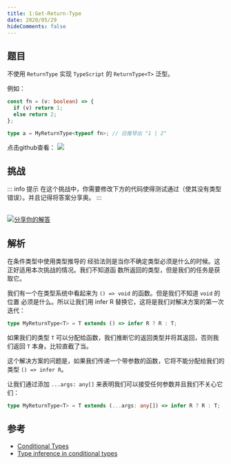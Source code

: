 ```yaml
---
title: 1:Get-Return-Type
date: 2020/05/29
hideComments: false
---
```


## 题目

不使用 `ReturnType` 实现 `TypeScript` 的 `ReturnType<T>` 泛型。

例如：

```typescript
const fn = (v: boolean) => {
  if (v) return 1;
  else return 2;
};

type a = MyReturnType<typeof fn>; // 应推导出 "1 | 2"
```

<p align='left'>
  点击github查看：

  <a href='https://github.com/paiDaXing-web/You-Don-t-Know-TS/blob/main/vuepress/docs/challenge/2.1.Get-Return-Type.md'>
    <img src='https://img.shields.io/badge/Github-1.8k+-143?logo=typescript&color=3178C6&logoColor=fff' />
  </a>
</p>

## 挑战

::: info 提示
在这个挑战中，你需要修改下方的代码使得测试通过（使其没有类型错误）。并且记得将答案分享奥。
:::

<CodeBox surl="https://stackblitz.com/edit/typescript-wgcecz?embed=1&file=2.1.Get-Return-Type.ts&hideExplorer=1&hideNavigation=1&theme=dark&view=editor" />

<!--info-footer-start--><br> <a href="https://github.com/paiDaXing-web/You-Don-t-Know-TS/issues/new?assignees=paiDaXing-web&labels=answer&template=1-14%E5%AE%9E%E7%8E%B0-unshift.md&title=1-14%E5%AE%9E%E7%8E%B0-unshift.md" target="_blank"><img src="https://6d78-mxm1923893223-ulteh-1302287111.tcb.qcloud.la/-%E5%88%86%E4%BA%AB%E4%BD%A0%E7%9A%84%E8%A7%A3%E7%AD%94-teal.svg?sign=8bb2a2a3bd2b1cc8f86bfd919d53197e&t=1668143704" alt="分享你的解答"/></a>  <!--info-footer-end-->

## 解析

在条件类型中使用类型推导的 经验法则是当你不确定类型必须是什么的时候。这正好适用本次挑战的情况。我们不知道函 数所返回的类型，但是我们的任务是获取它。

我们有一个在类型系统中看起来为 `() => void` 的函数。但是我们不知道 `void` 的位置 必须是什么。所以让我们用 infer R 替换它，这将是我们对解决方案的第一次迭代：

```typescript
type MyReturnType<T> = T extends () => infer R ? R : T;
```

如果我们的类型 `T` 可以分配给函数，我们推断它的返回类型并将其返回，否则我们返回 `T` 本身。比较直截了当。

这个解决方案的问题是，如果我们传递一个带参数的函数，它将不能分配给我们的类型 `() => infer R`。

让我们通过添加 `...args: any[]` 来表明我们可以接受任何参数并且我们不关心它们：

```typescript
type MyReturnType<T> = T extends (...args: any[]) => infer R ? R : T;
```

## 参考

- [Conditional Types](https://www.typescriptlang.org/docs/handbook/2/conditional-types.html)
- [Type inference in conditional types](https://www.typescriptlang.org/docs/handbook/2/conditional-types.html#inferring-within-conditional-types)
